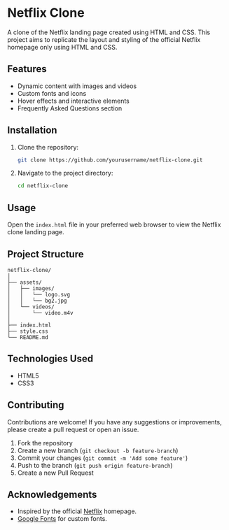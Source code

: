 # Netflix Clone

A clone of the Netflix landing page created using HTML and CSS. This project aims to replicate the layout and styling of the official Netflix homepage only using HTML and CSS.

## Features

- Dynamic content with images and videos
- Custom fonts and icons
- Hover effects and interactive elements
- Frequently Asked Questions section

## Installation

1. Clone the repository:
    ```bash
    git clone https://github.com/yourusername/netflix-clone.git
    ```
2. Navigate to the project directory:
    ```bash
    cd netflix-clone
    ```

## Usage

Open the `index.html` file in your preferred web browser to view the Netflix clone landing page.

## Project Structure

```plaintext
netflix-clone/
│
├── assets/
│   ├── images/
│   │   └── logo.svg
│   │   └── bg2.jpg
│   └── videos/
│       └── video.m4v
│
├── index.html
├── style.css
└── README.md
```

## Technologies Used

- HTML5
- CSS3

## Contributing

Contributions are welcome! If you have any suggestions or improvements, please create a pull request or open an issue.

1. Fork the repository
2. Create a new branch (`git checkout -b feature-branch`)
3. Commit your changes (`git commit -m 'Add some feature'`)
4. Push to the branch (`git push origin feature-branch`)
5. Create a new Pull Request

## Acknowledgements

- Inspired by the official [Netflix](https://www.netflix.com) homepage.
- [Google Fonts](https://fonts.google.com/) for custom fonts.
